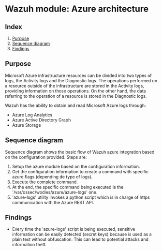 <!---
Copyright (C) 2015-2021, Wazuh Inc.
Created by Wazuh, Inc. <info@wazuh.com>.
This program is free software; you can redistribute it and/or modify it under the terms of GPLv2
-->

# Wazuh module: Azure architecture
## Index
1. [Purpose](#purpose)
2. [Sequence diagram](#sequence-diagram)
3. [Findings](#findings)

## Purpose
Microsoft Azure infrastructure resources can be divided into two types of logs, the Activity logs and the Diagnostic logs. The operations performed on a resource outside of the infrastructure are stored in the Activity logs, providing information on those operations. On the other hand, the data referring to the operation of a resource is stored in the Diagnostic logs.

Wazuh has the ability to obtain and read Microsoft Azure logs through:
- Azure Log Analytics
- Azure Active Directory Graph
- Azure Storage


## Sequence diagram
Sequence diagram shows the basic flow of Wazuh azure integration based on the configuration provided. Steps are:
1. Setup the azure module based on the configuration information.
2. Get the configuration information to create a command with specific azure flags (depending de type of logs).
3. Execute the complete command.
4. At the end, the specific command being executed is the '/var/ossec/wodles/azure/azure-logs' one.
5. 'azure-logs' utility invokes a python script which is in charge of https communication with the Azure REST API.


## Findings
* Every time the 'azure-logs' script is being executed, sensitive information can be easily detected (secret keys) because is used as a plain text without obfuscation. This can lead to potential attacks and information theft.
